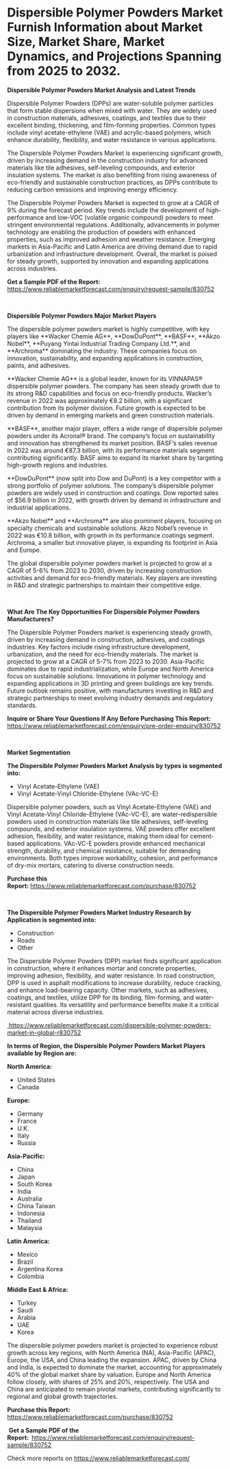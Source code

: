 <p><h1>Dispersible Polymer Powders Market Furnish Information about Market Size, Market Share, Market Dynamics, and Projections Spanning from 2025 to 2032.</h1></p><p><strong>Dispersible Polymer Powders Market Analysis and Latest Trends</strong></p>
<p><p>Dispersible Polymer Powders (DPPs) are water-soluble polymer particles that form stable dispersions when mixed with water. They are widely used in construction materials, adhesives, coatings, and textiles due to their excellent binding, thickening, and film-forming properties. Common types include vinyl acetate-ethylene (VAE) and acrylic-based polymers, which enhance durability, flexibility, and water resistance in various applications.</p><p>The Dispersible Polymer Powders Market is experiencing significant growth, driven by increasing demand in the construction industry for advanced materials like tile adhesives, self-leveling compounds, and exterior insulation systems. The market is also benefiting from rising awareness of eco-friendly and sustainable construction practices, as DPPs contribute to reducing carbon emissions and improving energy efficiency.</p><p>The Dispersible Polymer Powders Market is expected to grow at a CAGR of 9% during the forecast period. Key trends include the development of high-performance and low-VOC (volatile organic compound) powders to meet stringent environmental regulations. Additionally, advancements in polymer technology are enabling the production of powders with enhanced properties, such as improved adhesion and weather resistance. Emerging markets in Asia-Pacific and Latin America are driving demand due to rapid urbanization and infrastructure development. Overall, the market is poised for steady growth, supported by innovation and expanding applications across industries.</p></p>
<p><strong>Get a Sample PDF of the Report:&nbsp;</strong> <a href="https://www.reliablemarketforecast.com/enquiry/request-sample/830752?utm_campaign=950&utm_medium=2&utm_source=Github&utm_content=ia&utm_term=26012025&utm_id=dispersible-polymer-powders">https://www.reliablemarketforecast.com/enquiry/request-sample/830752</a></p>
<p>&nbsp;</p>
<p><strong>Dispersible Polymer Powders Major Market Players</strong></p>
<p><p>The dispersible polymer powders market is highly competitive, with key players like **Wacker Chemie AG**, **DowDuPont**, **BASF**, **Akzo Nobel**, **Puyang Yintai Industrial Trading Company Ltd.**, and **Archroma** dominating the industry. These companies focus on innovation, sustainability, and expanding applications in construction, paints, and adhesives.</p><p>**Wacker Chemie AG** is a global leader, known for its VINNAPAS® dispersible polymer powders. The company has seen steady growth due to its strong R&D capabilities and focus on eco-friendly products. Wacker’s revenue in 2022 was approximately €8.2 billion, with a significant contribution from its polymer division. Future growth is expected to be driven by demand in emerging markets and green construction materials.</p><p>**BASF**, another major player, offers a wide range of dispersible polymer powders under its Acronal® brand. The company’s focus on sustainability and innovation has strengthened its market position. BASF’s sales revenue in 2022 was around €87.3 billion, with its performance materials segment contributing significantly. BASF aims to expand its market share by targeting high-growth regions and industries.</p><p>**DowDuPont** (now split into Dow and DuPont) is a key competitor with a strong portfolio of polymer solutions. The company’s dispersible polymer powders are widely used in construction and coatings. Dow reported sales of $56.9 billion in 2022, with growth driven by demand in infrastructure and industrial applications.</p><p>**Akzo Nobel** and **Archroma** are also prominent players, focusing on specialty chemicals and sustainable solutions. Akzo Nobel’s revenue in 2022 was €10.8 billion, with growth in its performance coatings segment. Archroma, a smaller but innovative player, is expanding its footprint in Asia and Europe.</p><p>The global dispersible polymer powders market is projected to grow at a CAGR of 5-6% from 2023 to 2030, driven by increasing construction activities and demand for eco-friendly materials. Key players are investing in R&D and strategic partnerships to maintain their competitive edge.</p></p>
<p>&nbsp;</p>
<p><strong>What Are The Key Opportunities For Dispersible Polymer Powders Manufacturers?</strong></p>
<p><p>The Dispersible Polymer Powders market is experiencing steady growth, driven by increasing demand in construction, adhesives, and coatings industries. Key factors include rising infrastructure development, urbanization, and the need for eco-friendly materials. The market is projected to grow at a CAGR of 5-7% from 2023 to 2030. Asia-Pacific dominates due to rapid industrialization, while Europe and North America focus on sustainable solutions. Innovations in polymer technology and expanding applications in 3D printing and green buildings are key trends. Future outlook remains positive, with manufacturers investing in R&D and strategic partnerships to meet evolving industry demands and regulatory standards.</p></p>
<p><strong>Inquire or Share Your Questions If Any Before Purchasing This Report:</strong> <a href="https://www.reliablemarketforecast.com/enquiry/pre-order-enquiry/830752?utm_campaign=950&utm_medium=2&utm_source=Github&utm_content=ia&utm_term=26012025&utm_id=dispersible-polymer-powders">https://www.reliablemarketforecast.com/enquiry/pre-order-enquiry/830752</a></p>
<p>&nbsp;</p>
<p><strong>Market Segmentation</strong></p>
<p><strong>The Dispersible Polymer Powders Market Analysis by types is segmented into:</strong></p>
<p><ul><li>Vinyl Acetate-Ethylene (VAE)</li><li>Vinyl Acetate-Vinyl Chloride-Ethylene (VAc-VC-E)</li></ul></p>
<p><p>Dispersible polymer powders, such as Vinyl Acetate-Ethylene (VAE) and Vinyl Acetate-Vinyl Chloride-Ethylene (VAc-VC-E), are water-redispersible powders used in construction materials like tile adhesives, self-leveling compounds, and exterior insulation systems. VAE powders offer excellent adhesion, flexibility, and water resistance, making them ideal for cement-based applications. VAc-VC-E powders provide enhanced mechanical strength, durability, and chemical resistance, suitable for demanding environments. Both types improve workability, cohesion, and performance of dry-mix mortars, catering to diverse construction needs.</p></p>
<p><strong>Purchase this Report:&nbsp;</strong><a href="https://www.reliablemarketforecast.com/purchase/830752?utm_campaign=950&utm_medium=2&utm_source=Github&utm_content=ia&utm_term=26012025&utm_id=dispersible-polymer-powders">https://www.reliablemarketforecast.com/purchase/830752</a></p>
<p>&nbsp;</p>
<p><strong>The Dispersible Polymer Powders Market Industry Research by Application is segmented into:</strong></p>
<p><ul><li>Construction</li><li>Roads</li><li>Other</li></ul></p>
<p><p>The Dispersible Polymer Powders (DPP) market finds significant application in construction, where it enhances mortar and concrete properties, improving adhesion, flexibility, and water resistance. In road construction, DPP is used in asphalt modifications to increase durability, reduce cracking, and enhance load-bearing capacity. Other markets, such as adhesives, coatings, and textiles, utilize DPP for its binding, film-forming, and water-resistant qualities. Its versatility and performance benefits make it a critical material across diverse industries.</p></p>
<p><a href="https://www.reliablemarketforecast.com/dispersible-polymer-powders-market-in-global-r830752?utm_campaign=950&utm_medium=2&utm_source=Github&utm_content=ia&utm_term=26012025&utm_id=dispersible-polymer-powders">&nbsp;https://www.reliablemarketforecast.com/dispersible-polymer-powders-market-in-global-r830752</a></p>
<p><strong>In terms of Region, the Dispersible Polymer Powders Market Players available by Region are:</strong></p>
<p>
    <p> <strong> North America: </strong>
        <ul>
            <li>United States</li>
            <li>Canada</li>
        </ul>
        </p> 
    <p> <strong> Europe: </strong>
        <ul>
            <li>Germany</li>
            <li>France</li>
            <li>U.K.</li>
            <li>Italy</li>
            <li>Russia</li>
        </ul>
        </p> 
    <p> <strong> Asia-Pacific: </strong>
        <ul>
            <li>China</li>
            <li>Japan</li>
            <li>South Korea</li>
            <li>India</li>
            <li>Australia</li>
            <li>China Taiwan</li>
            <li>Indonesia</li>
            <li>Thailand</li>
            <li>Malaysia</li>
        </ul>
        </p> 
    <p> <strong> Latin America: </strong>
        <ul>
            <li>Mexico</li>
            <li>Brazil</li>
            <li>Argentina Korea</li>
            <li>Colombia</li>
        </ul>
        </p> 
    <p> <strong> Middle East & Africa: </strong>
        <ul>
            <li>Turkey</li>
            <li>Saudi</li>
            <li>Arabia</li>
            <li>UAE</li>
            <li>Korea</li>
        </ul>
    </p>
    </p>
<p><p>The dispersible polymer powders market is projected to experience robust growth across key regions, with North America (NA), Asia-Pacific (APAC), Europe, the USA, and China leading the expansion. APAC, driven by China and India, is expected to dominate the market, accounting for approximately 40% of the global market share by valuation. Europe and North America follow closely, with shares of 25% and 20%, respectively. The USA and China are anticipated to remain pivotal markets, contributing significantly to regional and global growth trajectories.</p></p>
<p><strong>Purchase this Report: </strong><a href="https://www.reliablemarketforecast.com/purchase/830752?utm_campaign=950&utm_medium=2&utm_source=Github&utm_content=ia&utm_term=26012025&utm_id=dispersible-polymer-powders">https://www.reliablemarketforecast.com/purchase/830752</a></p>
<p>&nbsp;<strong>Get a Sample PDF of the Report:&nbsp;&nbsp;</strong><a href="https://www.reliablemarketforecast.com/enquiry/request-sample/830752?utm_campaign=950&utm_medium=2&utm_source=Github&utm_content=ia&utm_term=26012025&utm_id=dispersible-polymer-powders">https://www.reliablemarketforecast.com/enquiry/request-sample/830752</a></p>
<p><strong></strong></p>
<p>Check more reports on <a href="https://www.reliablemarketforecast.com/?utm_campaign=950&utm_medium=2&utm_source=Github&utm_content=ia&utm_term=26012025&utm_id=dispersible-polymer-powders">https://www.reliablemarketforecast.com/</a></p>